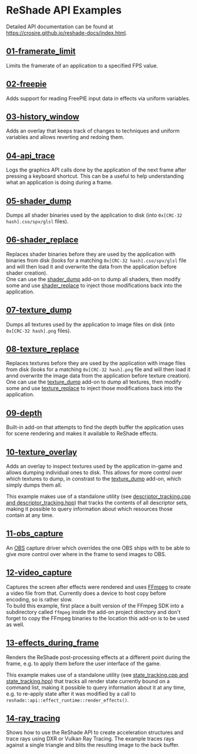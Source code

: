 ReShade API Examples
====================

Detailed API documentation can be found at https://crosire.github.io/reshade-docs/index.html.

## [01-framerate_limit](/examples/01-framerate_limit)

Limits the framerate of an application to a specified FPS value.

## [02-freepie](/examples/02-freepie)

Adds support for reading FreePIE input data in effects via uniform variables.

## [03-history_window](/examples/03-history_window)

Adds an overlay that keeps track of changes to techniques and uniform variables and allows reverting and redoing them.

## [04-api_trace](/examples/04-api_trace)

Logs the graphics API calls done by the application of the next frame after pressing a keyboard shortcut. This can be a useful to help understanding what an application is doing during a frame.

## [05-shader_dump](/examples/05-shader_dump)

Dumps all shader binaries used by the application to disk (into `0x[CRC-32 hash].cso/spv/glsl` files).

## [06-shader_replace](/examples/06-shader_replace)

Replaces shader binaries before they are used by the application with binaries from disk (looks for a matching `0x[CRC-32 hash].cso/spv/glsl` file and will then load it and overwrite the data from the application before shader creation).\
One can use the [shader_dump](#05-shader_dump) add-on to dump all shaders, then modify some and use [shader_replace](#06-shader_replace) to inject those modifications back into the application.

## [07-texture_dump](/examples/07-texture_dump)

Dumps all textures used by the application to image files on disk (into `0x[CRC-32 hash].png` files).

## [08-texture_replace](/examples/08-texture_replace)

Replaces textures before they are used by the application with image files from disk (looks for a matching `0x[CRC-32 hash].png` file and will then load it annd overwrite the image data from the application before texture creation).\
One can use the [texture_dump](#07-texture_dump) add-on to dump all textures, then modify some and use [texture_replace](#08-texture_replace) to inject those modifications back into the application.

## [09-depth](/examples/09-depth)

Built-in add-on that attempts to find the depth buffer the application uses for scene rendering and makes it available to ReShade effects.

## [10-texture_overlay](/examples/10-texture_overlay)

Adds an overlay to inspect textures used by the application in-game and allows dumping individual ones to disk. This allows for more control over which textures to dump, in constrast to the [texture_dump](#07-texture_dump) add-on, which simply dumps them all.

This example makes use of a standalone utility (see [descriptor_tracking.cpp and descriptor_tracking.hpp](/examples/utils/descriptor_tracking.hpp)) that tracks the contents of all descriptor sets, making it possible to query information about which resources those contain at any time.

## [11-obs_capture](/examples/11-obs_capture)

An [OBS](https://obsproject.com/) capture driver which overrides the one OBS ships with to be able to give more control over where in the frame to send images to OBS.

## [12-video_capture](/examples/12-video_capture)

Captures the screen after effects were rendered and uses [FFmpeg](https://ffmpeg.org/) to create a video file from that. Currently does a device to host copy before encoding, so is rather slow.\
To build this example, first place a built version of the FFmpeg SDK into a subdirectory called `ffmpeg` inside the add-on project directory and don't forget to copy the FFmpeg binaries to the location this add-on is to be used as well.

## [13-effects_during_frame](/examples/13-effects_during_frame)

Renders the ReShade post-processing effects at a different point during the frame, e.g. to apply them before the user interface of the game.

This example makes use of a standalone utility (see [state_tracking.cpp and state_tracking.hpp](/examples/utils/state_tracking.hpp)) that tracks all render state currently bound on a command list, making it possible to query information about it at any time, e.g. to re-apply state after it was modified by a call to `reshade::api::effect_runtime::render_effects()`.

## [14-ray_tracing](/examples/14-ray_tracing)

Shows how to use the ReShade API to create acceleration structures and trace rays using DXR or Vulkan Ray Tracing. The example traces rays against a single triangle and blits the resulting image to the back buffer.
